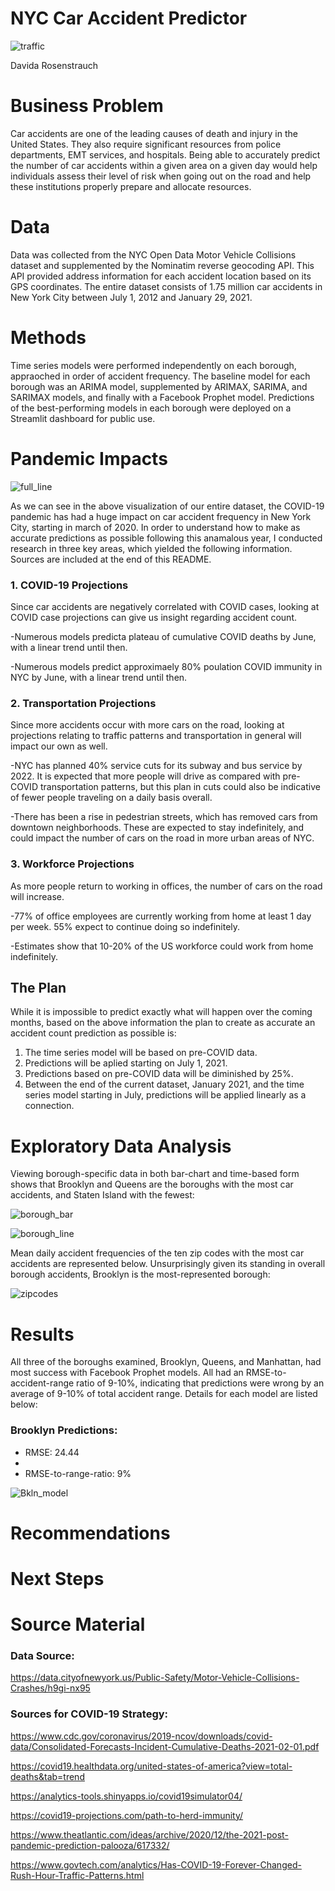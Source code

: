 # NYC Car Accident Predictor
![traffic](https://github.com/Davida1014/NYC-Car-Accident-Predictor/blob/main/Images/traffic.jpg?raw=true)

Davida Rosenstrauch

# Business Problem
Car accidents are one of the leading causes of death and injury in the United States. They also require significant resources from police departments, EMT services, and hospitals. Being able to accurately predict the number of car accidents within a given area on a given day would help individuals assess their level of risk when going out on the road and help these institutions properly prepare and allocate resources.

# Data
Data was collected from the NYC Open Data Motor Vehicle Collisions dataset and supplemented by the Nominatim reverse geocoding API. This API provided address information for each accident location based on its GPS coordinates. The entire dataset consists of 1.75 million car accidents in New York City between July 1, 2012 and January 29, 2021.

# Methods
Time series models were performed independently on each borough, appraoched in order of accident frequency. The baseline model for each borough was an ARIMA model, supplemented by ARIMAX, SARIMA, and SARIMAX models, and finally with a Facebook Prophet model. Predictions of the best-performing models in each borough were deployed on a Streamlit dashboard for public use.

# Pandemic Impacts
![full_line](https://github.com/Davida1014/NYC-Car-Accident-Predictor/blob/main/Images/full_line.png?raw=true)

As we can see in the above visualization of our entire dataset, the COVID-19 pandemic has had a huge impact on car accident frequency in New York City, starting in march of 2020. In order to understand how to make as accurate predictions as possible following this anamalous year, I conducted research in three key areas, which yielded the following information. Sources are included at the end of this README.

### 1. COVID-19 Projections
Since car accidents are negatively correlated with COVID cases, looking at COVID case projections can give us insight regarding accident count.

-Numerous models predicta plateau of cumulative COVID deaths by June, with a linear trend until then.

-Numerous models predict approximaely 80% poulation COVID immunity in NYC by June, with a linear trend until then.

### 2. Transportation Projections

Since more accidents occur with more cars on the road, looking at projections relating to traffic patterns and transportation in general will impact our own as well.

-NYC has planned 40% service cuts for its subway and bus service by 2022. It is expected that more people will drive as compared with pre-COVID transportation patterns, but this plan in cuts could also be indicative of fewer people traveling on a daily basis overall.

-There has been a rise in pedestrian streets, which has removed cars from downtown neighborhoods. These are expected to stay indefinitely, and could impact the number of cars on the road in more urban areas of NYC.

### 3. Workforce Projections

As more people return to working in offices, the number of cars on the road will increase.

-77% of office employees are currently working from home at least 1 day per week. 55% expect to continue doing so indefinitely.

-Estimates show that 10-20% of the US workforce could work from home indefinitely.

## The Plan
While it is impossible to predict exactly what will happen over the coming months, based on the above information the plan to create as accurate an accident count prediction as possible is:

1. The time series model will be based on pre-COVID data.
2. Predictions will be aplied starting on July 1, 2021.
3. Predictions based on pre-COVID data will be diminished by 25%.
4. Between the end of the current dataset, January 2021, and the time series model starting in July, predictions will be applied linearly as a connection.

# Exploratory Data Analysis
Viewing borough-specific data in both bar-chart and time-based form shows that Brooklyn and Queens are the boroughs with the most car accidents, and Staten Island with the fewest:

![borough_bar](https://github.com/Davida1014/NYC-Car-Accident-Predictor/blob/main/Images/borough_bar.png?raw=true)

![borough_line](https://github.com/Davida1014/NYC-Car-Accident-Predictor/blob/main/Images/borough_line.png?raw=true)

Mean daily accident frequencies of the ten zip codes with the most car accidents are represented below. Unsurprisingly given its standing in overall borough accidents, Brooklyn is the most-represented borough:

![zipcodes](https://github.com/Davida1014/NYC-Car-Accident-Predictor/blob/main/Images/zipcodes.png?raw=true)

# Results
All three of the boroughs examined, Brooklyn, Queens, and Manhattan, had most success with Facebook Prophet models. All had an RMSE-to-accident-range ratio of 9-10%, indicating that predictions were wrong by an average of 9-10% of total accident range. Details for each model are listed below:

### Brooklyn Predictions:
- RMSE: 24.44
- 
- RMSE-to-range-ratio: 9%

![Bkln_model](https://github.com/Davida1014/NYC-Car-Accident-Predictor/blob/main/Images/Bkln_model.png?raw=true)




# Recommendations
# Next Steps
# Source Material
### Data Source:
https://data.cityofnewyork.us/Public-Safety/Motor-Vehicle-Collisions-Crashes/h9gi-nx95

### Sources for COVID-19 Strategy: 
https://www.cdc.gov/coronavirus/2019-ncov/downloads/covid-data/Consolidated-Forecasts-Incident-Cumulative-Deaths-2021-02-01.pdf

https://covid19.healthdata.org/united-states-of-america?view=total-deaths&tab=trend

https://analytics-tools.shinyapps.io/covid19simulator04/

https://covid19-projections.com/path-to-herd-immunity/

https://www.theatlantic.com/ideas/archive/2020/12/the-2021-post-pandemic-prediction-palooza/617332/

https://www.govtech.com/analytics/Has-COVID-19-Forever-Changed-Rush-Hour-Traffic-Patterns.html

